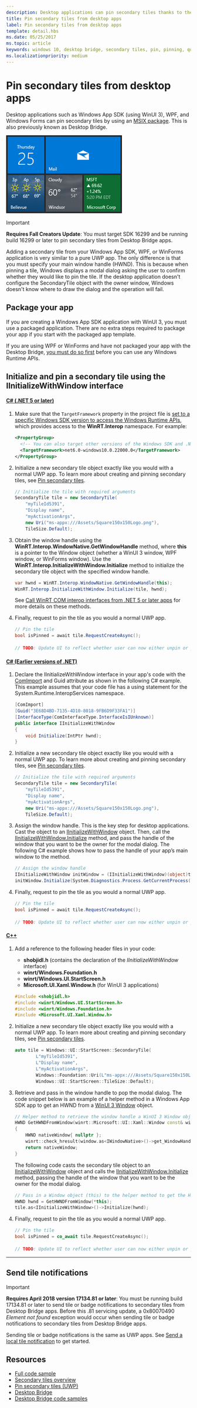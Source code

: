 ```yaml
---
description: Desktop applications can pin secondary tiles thanks to the Desktop Bridge!
title: Pin secondary tiles from desktop apps
label: Pin secondary tiles from desktop apps
template: detail.hbs
ms.date: 05/25/2017
ms.topic: article
keywords: windows 10, desktop bridge, secondary tiles, pin, pinning, quickstart, code sample, example, secondarytile, desktop application, win32, winforms, wpf
ms.localizationpriority: medium
---
```

# Pin secondary tiles from desktop apps

Desktop applications such as Windows App SDK (using WinUI 3), WPF, and Windows Forms can pin secondary tiles by using an [MSIX package](https://developer.microsoft.com/windows/bridges/desktop). This is also previously known as Desktop Bridge.

![Screenshot of secondary tiles](images/secondarytiles.png)

> [!IMPORTANT]
> **Requires Fall Creators Update**: You must target SDK 16299 and be running build 16299 or later to pin secondary tiles from Desktop Bridge apps.

Adding a secondary tile from your Windows App SDK, WPF, or WinForms application is very similar to a pure UWP app. The only difference is that you must specify your main window handle (HWND). This is because when pinning a tile, Windows displays a modal dialog asking the user to confirm whether they would like to pin the tile. If the desktop application doesn't configure the SecondaryTile object with the owner window, Windows doesn't know where to draw the dialog and the operation will fail.

## Package your app

If you are creating a Windows App SDK application with WinUI 3, you must use a packaged application. There are no extra steps required to package your app if you start with the packaged app template.

If you are using WPF or WinForms and have not packaged your app with the Desktop Bridge, [you must do so first](/windows/msix/desktop/source-code-overview) before you can use any Windows Runtime APIs.

## Initialize and pin a secondary tile using the IInitializeWithWindow interface

#### [C# (.NET 5 or later)](#tab/csharpnet5)

1. Make sure that the `TargetFramework` property in the project file is [set to a specific Windows SDK version to access the Windows Runtime APIs](/windows/apps/desktop/modernize/desktop-to-uwp-enhance#net-5-and-later-use-the-target-framework-moniker-option), which provides access to the **WinRT.Interop** namespace. For example:

    ```xml
    <PropertyGroup>
      <!-- You can also target other versions of the Windows SDK and .NET, e.g. "net5.0-windows10.0.19041.0" -->
      <TargetFramework>net6.0-windows10.0.22000.0</TargetFramework>
    </PropertyGroup>
    ```

2. Initialize a new secondary tile object exactly like you would with a normal UWP app. To learn more about creating and pinning secondary tiles, see [Pin secondary tiles](secondary-tiles-pinning.md).

    ```csharp
    // Initialize the tile with required arguments
    SecondaryTile tile = new SecondaryTile(
        "myTileId5391",
        "Display name",
        "myActivationArgs",
        new Uri("ms-appx:///Assets/Square150x150Logo.png"),
        TileSize.Default);
    ```

3. Obtain the window handle using the **WinRT.Interop.WindowNative.GetWindowHandle** method, where **this** is a pointer to the Window object (whether a WinUI 3 window, WPF window, or WinForms window). Use the **WinRT.Interop.InitializeWithWindow.Initialize** method to initialize the secondary tile object with the specified window handle.

    ```csharp
    var hwnd = WinRT.Interop.WindowNative.GetWindowHandle(this);
    WinRT.Interop.InitializeWithWindow.Initialize(tile, hwnd);
    ```

    See [Call WinRT COM interop interfaces from .NET 5 or later apps](/windows/apps/desktop/modernize/winrt-com-interop-csharp#configure-a-net-5-desktop-project-to-use-the-c-interop-classes) for more details on these methods.

4. Finally, request to pin the tile as you would a normal UWP app.

    ```csharp
    // Pin the tile
    bool isPinned = await tile.RequestCreateAsync();

    // TODO: Update UI to reflect whether user can now either unpin or pin
    ```
#### [C# (Earlier versions of .NET)](#tab/csharp)

1. Declare the IInitializeWithWindow interface in your app's code with the [ComImport](/dotnet/api/system.runtime.interopservices.comimportattribute) and Guid attribute as shown in the following C# example. This example assumes that your code file has a using statement for the System.Runtime.InteropServices namespace.

    ```csharp
    [ComImport]
    [Guid("3E68D4BD-7135-4D10-8018-9FB6D9F33FA1")]
    [InterfaceType(ComInterfaceType.InterfaceIsIUnknown)]
    public interface IInitializeWithWindow
    {
        void Initialize(IntPtr hwnd);
    }
    ```

2. Initialize a new secondary tile object exactly like you would with a normal UWP app. To learn more about creating and pinning secondary tiles, see [Pin secondary tiles](secondary-tiles-pinning.md).

    ```csharp
    // Initialize the tile with required arguments
    SecondaryTile tile = new SecondaryTile(
        "myTileId5391",
        "Display name",
        "myActivationArgs",
        new Uri("ms-appx:///Assets/Square150x150Logo.png"),
        TileSize.Default);
    ```

3. Assign the window handle. This is the key step for desktop applications. Cast the object to an [IInitializeWithWindow](/windows/desktop/api/shobjidl_core/nn-shobjidl_core-iinitializewithwindow) object. Then, call the [IInitializeWithWindow.Initialize](/windows/desktop/api/shobjidl_core/nf-shobjidl_core-iinitializewithwindow-initialize) method, and pass the handle of the window that you want to be the owner for the modal dialog. The following C# example shows how to pass the handle of your app’s main window to the method.

    ```csharp
    // Assign the window handle
    IInitializeWithWindow initWindow = (IInitializeWithWindow)(object)tile;
    initWindow.Initialize(System.Diagnostics.Process.GetCurrentProcess().MainWindowHandle);
    ```

4. Finally, request to pin the tile as you would a normal UWP app.

    ```csharp
    // Pin the tile
    bool isPinned = await tile.RequestCreateAsync();

    // TODO: Update UI to reflect whether user can now either unpin or pin
    ```

#### [C++](#tab/cpp)

1. Add a reference to the following header files in your code:
    - **shobjidl.h** (contains the declaration of the *IInitializeWithWindow* interface) 
    - **winrt/Windows.Foundation.h**
    - **winrt/Windows.UI.StartScreen.h**
    - **Microsoft.UI.Xaml.Window.h** (for WinUI 3 applications)

    ```cpp
    #include <shobjidl.h>
    #include <winrt/Windows.UI.StartScreen.h>
    #include <winrt/Windows.Foundation.h> 
    #include <Microsoft.UI.Xaml.Window.h>
    ```

2. Initialize a new secondary tile object exactly like you would with a normal UWP app. To learn more about creating and pinning secondary tiles, see [Pin secondary tiles](secondary-tiles-pinning.md).

    ```cpp
    auto tile = Windows::UI::StartScreen::SecondaryTile(
            L"myTileId5391",
            L"Display name",
            L"myActivationArgs",
            Windows::Foundation::Uri(L"ms-appx:///Assets/Square150x150Logo.png"),
            Windows::UI::StartScreen::TileSize::Default);
    ```
3. Retrieve and pass in the window handle to pop the modal dialog. The code snippet below is an example of a helper method in a Windows App SDK app to get an HWND from a [WinUI 3 Window](windows/winui/api/microsoft.ui.xaml.window) object.

    ```cpp
    // Helper method to retrieve the window handle a WinUI 3 Window object 
    HWND GetHWNDFromWindow(winrt::Microsoft::UI::Xaml::Window const& window)
    {
        HWND nativeWindow{ nullptr };
        winrt::check_hresult(window.as<IWindowNative>()->get_WindowHandle(&nativeWindow));
        return nativeWindow;
    }
    ```

    The following code casts the secondary tile object to an [IInitializeWithWindow](/windows/desktop/api/shobjidl_core/nn-shobjidl_core-iinitializewithwindow) object and calls the [IInitializeWithWindow.Initialize](/windows/desktop/api/shobjidl_core/nf-shobjidl_core-iinitializewithwindow-initialize) method, passing the handle of the window that you want to be the owner for the modal dialog.

    ```cpp
    // Pass in a Window object (this) to the helper method to get the HWND
    HWND hwnd = GetHWNDFromWindow(*this);
    tile.as<IInitializeWithWindow>()->Initialize(hwnd);
    ```

4. Finally, request to pin the tile as you would a normal UWP app.

    ```cpp
    // Pin the tile
    bool isPinned = co_await tile.RequestCreateAsync();

    // TODO: Update UI to reflect whether user can now either unpin or pin
    ```

---

## Send tile notifications

> [!IMPORTANT]
> **Requires April 2018 version 17134.81 or later**: You must be running build 17134.81 or later to send tile or badge notifications to secondary tiles from Desktop Bridge apps. Before this .81 servicing update, a 0x80070490 *Element not found* exception would occur when sending tile or badge notifications to secondary tiles from Desktop Bridge apps.

Sending tile or badge notifications is the same as UWP apps. See [Send a local tile notification](sending-a-local-tile-notification.md) to get started.

## Resources

* [Full code sample](https://github.com/Microsoft/DesktopBridgeToUWP-Samples/tree/master/Samples/SecondaryTileSample)
* [Secondary tiles overview](secondary-tiles.md)
* [Pin secondary tiles (UWP)](secondary-tiles-pinning.md)
* [Desktop Bridge](https://developer.microsoft.com/windows/bridges/desktop)
* [Desktop Bridge code samples](https://github.com/Microsoft/DesktopBridgeToUWP-Samples)
